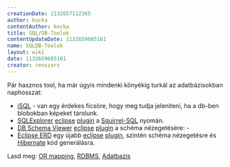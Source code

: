 ```yaml
---
creationDate: 1132657112365 
author: kocka 
contentAuthor: kocka 
title: SQL/DB-Toolok 
contentUpdateDate: 1132659605161 
name: SQLDB-Toolok 
layout: wiki 
date: 1132659605161 
creator: renszarv 
---
```

Pár hasznos tool, ha már úgyis mindenki könyékig turkál az adatbázisokban naphosszat:

*   [iSQL](http://www.isqlviewer.com/) - van egy érdekes ficsöre, hogy meg tudja jeleniteni, ha a db-ben blobokban képeket tárolunk.
*   [SQLExplorer](http://sourceforge.net/projects/eclipsesql) [eclipse](../Eclipse.html) [plugin](../plugin.html)  a [Squirrel-SQL](../Squirrel-SQL.html) nyomán.
*   [DB Schema Viewer](http://dbschemaviewer.sourceforge.net/) [eclipse](../Eclipse.html) [plugin](../plugin.html) a schéma nézegetésére:  - 
*   [Eclipse ERD](http://sourceforge.net/projects/eclipse-erd) egy újabb [eclipse](../Eclipse.html) [plugin](../plugin.html), szintén schéma nézegetésre és [Hibernate](../Hibernate.html) kód generálásra. 



Lasd meg: [OR mapping](../OR%20Mapping.html), [RDBMS](../RDBMS.html), [Adatbazis](../Adatbazis.html)
